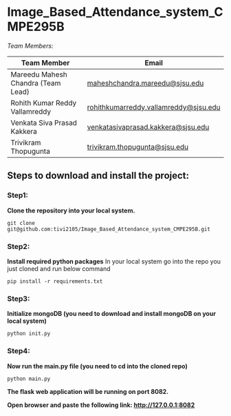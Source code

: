 # Image_Based_Attendance_system_CMPE295B

*Team Members*:

| Team Member                     | Email                                 |
|---------------------------------|---------------------------------------|
| Mareedu Mahesh Chandra (Team Lead)         | maheshchandra.mareedu@sjsu.edu        |
| Rohith Kumar Reddy Vallamreddy  | rohithkumarreddy.vallamreddy@sjsu.edu |
| Venkata Siva Prasad Kakkera     | venkatasivaprasad.kakkera@sjsu.edu    |
| Trivikram Thopugunta            | trivikram.thopugunta@sjsu.edu         |

## Steps to download and install the project:
### Step1:
 **Clone the repository into your local system.**
 ```
 git clone git@github.com:tivi2105/Image_Based_Attendance_system_CMPE295B.git
 ```

### Step2:
 **Install required python packages**
 In your local system go into the repo you just cloned and run below command
 ```
 pip install -r requirements.txt
 ```
### Step3:
 **Initialize mongoDB (you need to download and install mongoDB on your local system)**
 ```
 python init.py
 ```

### Step4:
 **Now run the main.py file (you need to cd into the cloned repo)**
 ```
 python main.py
 ```
 
**The flask web application will be running on port 8082.**

**Open browser and paste the following link: http://127.0.0.1:8082**
